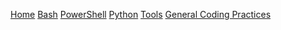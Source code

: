 [Home](index.md)  [Bash](bash.md)  [PowerShell](powershell.md)  [Python](python.md)  [Tools](tools.md)  [General Coding Practices](coding.md)

